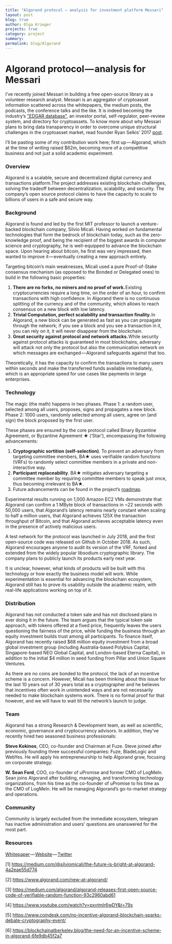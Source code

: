 ```yaml
---
title: "Algorand protocol — analysis for investment platform Messari"
layout: post
blog: true
author: Olga Krieger
projects: true
category: project
summary:
permalink: blog/Algorand
---
```

# Algorand protocol — analysis for Messari

I’ve recently joined Messari in building a free open-source library as a volunteer research analyst. Messari is an aggregator of cryptoasset information scattered across the whitepapers, the medium posts, the podcasts, the conference talks and the like. It is indeed becoming the industry’s ["EDGAR database"](https://www.sec.gov/oiea/Article/edgarguide.html), an investor portal, self-regulator, peer-review system, and directory for cryptoassets. To know more about why Messari plans to bring data transparency in order to overcome unique structural challenges in the cryptoasset market, read founder Ryan Selkis’ 2017 [post](https://medium.com/tbis-weekly-bits/introducing-messari-an-open-source-edgar-database-for-cryptoassets-46fec1b402f6).

I’ll be pasting some of my contribution work here; first up — Algorand, which at the time of writing raised $62m, becoming more of a competitive business and not just a solid academic experiment. 

### Overview
Algorand is a scalable, secure and decentralized digital currency and transactions platform.The project addresses existing blockchain challenges, solving the tradeoff between decentralization, scalability, and security. The company’s open source protocol claims to have the capacity to scale to billions of users in a safe and secure way.

### Background
Algorand is found and led by the first MIT professor to launch a venture-backed blockchain company, Silvio Micali. Having worked on fundamental technologies that form the bedrock of blockchain today, such as the zero-knowledge proof, and being the recipient of the biggest awards in computer science and cryptography, he is well-equipped to advance the blockchain space. Upon hearing about bitcoin, he first was very impressed, then wanted to improve it — eventually creating a new approach entirely.

Targeting bitcoin’s main weaknesses, Micali used a pure Proof-of-Stake consensus mechanism (as opposed to the Bonded or Delegated ones) to build in the following basic properties:

1. **There are no forks, no miners and no proof of work.** Existing cryptocurrencies require a long time, on the order of an hour, to confirm transactions with high confidence. In Algorand there is no continuous splitting of the currency and of the community, which allows to reach consensus on a new block with low latency.
2. **Trivial Computation, perfect scalability and transaction finality.** In Algorand, a new block can be generated as fast as you can propagate through the network; if you see a block and you see a transaction in it, you can rely on it, it will never disappear from the blockchain.
3. **Great security against protocol and network attacks.** While security against protocol attacks is guaranteed in most blockchains, adversary will attack not only the protocol but also the communication network on which messages are exchanged — Algorand safeguards against that too.

Theoretically, it has the capacity to confirm the transactions to many users within seconds and make the transferred funds available immediately, which is an appropriate speed for use cases like payments in large enterprises.

### Technology
The magic (the math) happens in two phases. Phase 1: a random user, selected among all users, proposes, signs and propagates a new block. Phase 2: 1000 users, randomly selected among all users, agree on (and sign) the block proposed by the first user.

These phases are ensured by the core protocol called Binary Byzantine Agreement, or Byzantine Agreement ★ (‘Star’), encompassing the following advancements:

1. **Cryptographic sortition (self-selection)**. To prevent an adversary from targeting committee members, BA★ uses verifiable random functions (VRFs) to randomly select committee members in a private and non-interactive way.
2. **Participant replaceability**. BA★ mitigates adversary targeting a committee member by requiring committee members to speak just once, thus becoming irrelevant to BA★.
3. Future advancements can be found in the project’s [roadmap](https://www.algorand.com/roadmap).

Experimental results running on 1,000 Amazon EC2 VMs demonstrate that Algorand can confirm a 1 MByte block of transactions in ~22 seconds with 50,000 users, that Algorand’s latency remains nearly constant when scaling to half a million users, that Algorand achieves 125X the transaction throughput of Bitcoin, and that Algorand achieves acceptable latency even in the presence of actively malicious users.

A test network for the protocol was launched in July 2018, and the first open-source code was released on Github in October 2018. As such, Algorand encourages anyone to audit its version of the VRF, forked and extended from the widely popular libsodium cryptographic library. The company plans to publicly launch its products early next year.

It is unclear, however, what kinds of products will be built with this technology or how exactly the business model will work. While experimentation is essential for advancing the blockchain ecosystem, Algorand still has to prove its usability outside the academic realm, with real-life applications working on top of it.

### Distribution
Algorand has not conducted a token sale and has not disclosed plans in ever doing it in the future. The team argues that the typical token sale approach, with tokens offered at a fixed price, frequently leaves the users questioning the fairness of the price, while funding the business through an equity investment builds trust among all participants. To finance itself, Algorand has recently raised $68 million equity investment from a broad global investment group (including Australia-based Polybius Capital, Singapore-based NEO Global Capital, and London-based Eterna Capital), in addition to the initial $4 million in seed funding from Pillar and Union Square Ventures.

As there are no coins are bonded to the protocol, the lack of an incentive scheme is a concern. However, Micali has been thinking about this issue for the last 10 years out of 30 years total as a cryptographer and he believes that incentives often work in unintended ways and are not necessarily needed to make blockchain systems work. There is no formal proof for that however, and we will have to wait till the network’s launch to judge.

### Team
Algorand has a strong Research & Development team, as well as scientific, economic, governance and cryptocurrency advisors. In addition, they’ve recently hired two seasoned business professionals:

**Steve Kokinos**, CEO, co-founder and Chairman at Fuze. Steve joined after previously founding three successful companies: Fuze, BladeLogic and WebYes. He will apply his entrepreneurship to help Algorand grow, focusing on corporate strategy.

**W. Sean Ford**, COO, co-founder of uPromise and former CMO of LogMeIn. Sean joins Algorand after building, managing, and transforming technology organizations, from his time as the co-founder of uPromise to his time as the CMO of LogMeIn. He will be managing Algorand’s go-to-market strategy and operations.

### Community
Community is largely excluded from the immediate ecosystem, telegram has inactive administration and users’ questions are unanswered for the most part.

### Resources

[Whitepaper](https://www.algorand.com/docs/whitepapers/) — [Website](https://www.algorand.com/) — [Twitter](https://twitter.com/algorand?lang=en)

[1] https://medium.com/@silviomicali/the-future-is-bright-at-algorand-4a2eae55d774

[2] https://www.algorand.com/new-at-algorand/

[3] https://medium.com/algorand/algorand-releases-first-open-source-code-of-verifiable-random-function-93c2960abd61

[4] https://www.youtube.com/watch?v=pxvtmlr6wDY&t=79s

[5] https://www.coindesk.com/no-incentive-algorand-blockchain-sparks-debate-cryptography-event/

[6] https://blockchainatberkeley.blog/the-need-for-an-incentive-scheme-in-algorand-6fe9db45f2a7
